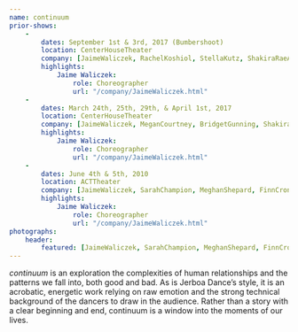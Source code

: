 ```yaml
---
name: continuum
prior-shows:
    -
        dates: September 1st & 3rd, 2017 (Bumbershoot)
        location: CenterHouseTheater
        company: [JaimeWaliczek, RachelKoshiol, StellaKutz, ShakiraRaeAdams, JacquelynCorcoran, SeanCalavan, AndresLopez, RenadoTozer ]
        highlights:
            Jaime Waliczek:
                role: Choreographer
                url: "/company/JaimeWaliczek.html"
    -
        dates: March 24th, 25th, 29th, & April 1st, 2017
        location: CenterHouseTheater
        company: [JaimeWaliczek, MeganCourtney, BridgetGunning, ShakiraRaeAdams, JacquelynCorcoran, SeanCalavan, AlexUng, RenadoTozer ]
        highlights:
            Jaime Waliczek:
                role: Choreographer
                url: "/company/JaimeWaliczek.html"
    -
        dates: June 4th & 5th, 2010
        location: ACTTheater
        company: [JaimeWaliczek, SarahChampion, MeghanShepard, FinnCronin, SeanCalavan, MorganHoughton, RenadoTozer, KristinKissell]
        highlights:
            Jaime Waliczek:
                role: Choreographer
                url: "/company/JaimeWaliczek.html"
photographs:
    header:
        featured: [JaimeWaliczek, SarahChampion, MeghanShepard, FinnCronin, SeanCalavan, MorganHoughton, RenadoTozer, KristinKissell]
---
```

*continuum* is an exploration the complexities of human relationships and the patterns we fall into, both good and bad. As is Jerboa Dance’s style, it is an acrobatic, energetic work relying on raw emotion and the strong technical background of the dancers to draw in the audience. Rather than a story with a clear beginning and end, continuum is a window into the moments of our lives.